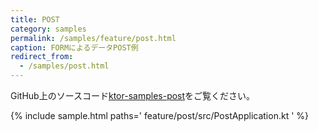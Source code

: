 ```yaml
---
title: POST
category: samples
permalink: /samples/feature/post.html
caption: FORMによるデータPOST例
redirect_from:
  - /samples/post.html
---
```


GitHub上のソースコード[ktor-samples-post](https://github.com/ktorio/ktor-samples/blob/master/feature/post)をご覧ください。

{% include sample.html paths='
    feature/post/src/PostApplication.kt
' %}
